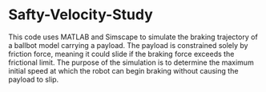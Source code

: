 # Safty-Velocity-Study

This code uses MATLAB and Simscape to simulate the braking trajectory of a ballbot model carrying a payload. The payload is constrained solely by friction force, meaning it could slide if the braking force exceeds the frictional limit. The purpose of the simulation is to determine the maximum initial speed at which the robot can begin braking without causing the payload to slip.